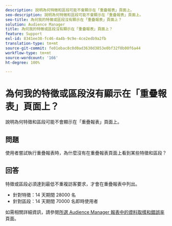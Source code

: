 ```yaml
---
description: 說明為何特徵和區段可能不會顯示在「重疊報表」頁面上。
seo-description: 說明為何特徵和區段可能不會顯示在「重疊報表」頁面上。
seo-title: 為何我的特徵或區段沒有顯示在「重疊報表」頁面上？
solution: Audience Manager
title: 為何我的特徵或區段沒有顯示在「重疊報表」頁面上？
feature: Support
exl-id: 8341ee38-fc46-4a4b-9c9e-4ce2edb9a2fb
translation-type: tm+mt
source-git-commit: fe01ebac8c0d0ad3630d3853e0bf32f0b00f6a44
workflow-type: tm+mt
source-wordcount: '166'
ht-degree: 100%

---
```


# 為何我的特徵或區段沒有顯示在「重疊報表」頁面上？

說明為何特徵和區段可能不會顯示在「重疊報表」頁面上。

## 問題

使用者嘗試執行重疊報表時，為什麼沒有在重疊報表頁面上看到某些特徵和區段？

## 回答

特徵或區段必須達到最低不重複訪客要求，才會在重疊報表中列出。

* 針對特徵：14 天期間 28000 名
* 針對區段：14 天期間 70000 名即時使用者

如需相關詳細資訊，請參閱[所選 Audience Manager 報表中的資料取樣和錯誤率](..//reporting/report-sampling.md)頁面。
